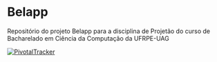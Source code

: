 # Belapp

Repositório do projeto Belapp para a disciplina de Projetão do curso de Bacharelado em Ciência da Computação da UFRPE-UAG

[![PivotalTracker](https://img.shields.io/badge/Pivotal%20Tracker-userstories-orange.svg)](https://www.pivotaltracker.com/n/projects/2027277)
